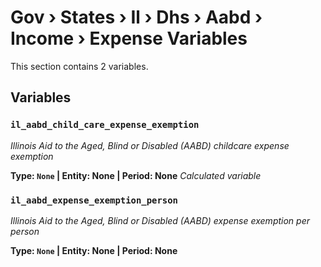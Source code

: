 # Gov › States › Il › Dhs › Aabd › Income › Expense Variables

This section contains 2 variables.

## Variables

### `il_aabd_child_care_expense_exemption`
*Illinois Aid to the Aged, Blind or Disabled (AABD) childcare expense exemption*

**Type: `None` | Entity: None | Period: None**
*Calculated variable*

### `il_aabd_expense_exemption_person`
*Illinois Aid to the Aged, Blind or Disabled (AABD) expense exemption per person*

**Type: `None` | Entity: None | Period: None**
